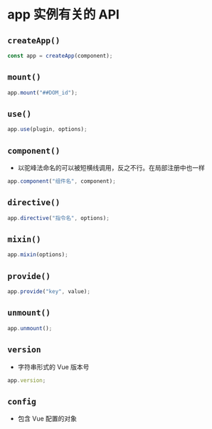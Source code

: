 # app 实例有关的 API

## `createApp()`

```js
const app = createApp(component);
```

## `mount()`

```js
app.mount("##DOM_id");
```

## `use()`

```js
app.use(plugin, options);
```

## `component()`

- 以驼峰法命名的可以被短横线调用，反之不行。在局部注册中也一样

```js
app.component("组件名", component);
```

## `directive()`

```js
app.directive("指令名", options);
```

## `mixin()`

```js
app.mixin(options);
```

## `provide()`

```js
app.provide("key", value);
```

## `unmount()`

```js
app.unmount();
```

## `version`

- 字符串形式的 Vue 版本号

```js
app.version;
```

## `config`

- 包含 Vue 配置的对象
